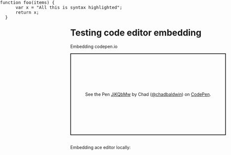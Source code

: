 # Testing code editor embedding

Embedding codepen.io

<p class="codepen" data-height="265" data-theme-id="light" data-default-tab="html,result" data-user="chadbaldwin" data-slug-hash="JjKQbMw" style="height: 265px; box-sizing: border-box; display: flex; align-items: center; justify-content: center; border: 2px solid; margin: 1em 0; padding: 1em;" data-pen-title="JjKQbMw">
  <span>See the Pen <a href="https://codepen.io/chadbaldwin/pen/JjKQbMw">JjKQbMw</a> by Chad (<a href="https://codepen.io/chadbaldwin">@chadbaldwin</a>) on <a href="https://codepen.io">CodePen</a>.</span>
</p>
<br />
Embedding ace editor locally:
<style type="text/css" media="screen">
  #editor { 
      position: absolute;
      top: 0; right: 0; bottom: 0; left: 0;
  }
</style>
<pre id="ace_editor" style="height: 224px;" class="ace_editor ace-tm">
  <div id="editor">function foo(items) {
      var x = "All this is syntax highlighted";
      return x;
  }</div>
</pre>

<script src="/js/src-min-noconflict/ace.js" type="text/javascript" charset="utf-8"></script>
<script>var editor = ace.edit("editor"); editor.setTheme("ace/theme/monokai"); editor.session.setMode("ace/mode/javascript");</script>
<script async src="https://cpwebassets.codepen.io/assets/embed/ei.js"></script>
